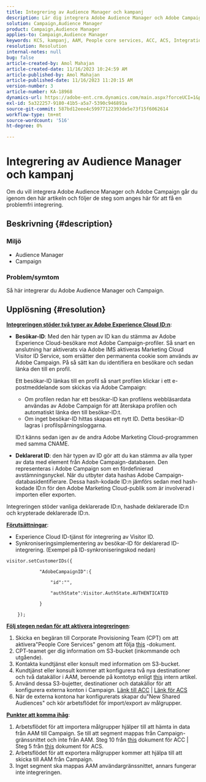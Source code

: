 ```yaml
---
title: Integrering av Audience Manager och kampanj
description: Lär dig integrera Adobe Audience Manager och Adobe Campaign.
solution: Campaign,Audience Manager
product: Campaign,Audience Manager
applies-to: Campaign,Audience Manager
keywords: KCS, kampanj, AAM, People core services, ACC, ACS, Integration
resolution: Resolution
internal-notes: null
bug: false
article-created-by: Amol Mahajan
article-created-date: 11/16/2023 10:24:59 AM
article-published-by: Amol Mahajan
article-published-date: 11/16/2023 11:20:15 AM
version-number: 3
article-number: KA-18968
dynamics-url: https://adobe-ent.crm.dynamics.com/main.aspx?forceUCI=1&pagetype=entityrecord&etn=knowledgearticle&id=8e69bb5f-6a84-ee11-8179-6045bd006b4b
exl-id: 5a322257-9180-41b5-a5a7-5390c946891a
source-git-commit: 587bd12eee4c59977122393de5e73f15f6062614
workflow-type: tm+mt
source-wordcount: '516'
ht-degree: 0%

---
```


# Integrering av Audience Manager och kampanj


Om du vill integrera Adobe Audience Manager och Adobe Campaign går du igenom den här artikeln och följer de steg som anges här för att få en problemfri integrering.

## Beskrivning {#description}


### <b>Miljö</b>

- Audience Manager
- Campaign




### <b>Problem/symtom</b>

Så här integrerar du Adobe Audience Manager och Campaign.


## Upplösning {#resolution}




<u><b>Integreringen stöder två typer av Adobe Experience Cloud ID:n</b></u>:

- <b>Besökar-ID</b>: Med den här typen av ID kan du stämma av Adobe Experience Cloud-besökare mot Adobe Campaign-profiler. Så snart en anslutning har aktiverats via Adobe IMS aktiveras Marketing Cloud Visitor ID Service, som ersätter den permanenta cookie som används av Adobe Campaign. På så sätt kan du identifiera en besökare och sedan länka den till en profil.



  Ett besökar-ID länkas till en profil så snart profilen klickar i ett e-postmeddelande som skickas via Adobe Campaign:

   - Om profilen redan har ett besökar-ID kan profilens webbläsardata användas av Adobe Campaign för att återskapa profilen och automatiskt länka den till besökar-ID:t.
   - Om inget besökar-ID hittas skapas ett nytt ID. Detta besökar-ID lagras i profilspårningsloggarna.

  ID:t känns sedan igen av de andra Adobe Marketing Cloud-programmen med samma CNAME.
- <b>Deklarerat ID</b>: den här typen av ID gör att du kan stämma av alla typer av data med element från Adobe Campaign-databasen. Den representeras i Adobe Campaign som en fördefinierad avstämningsnyckel. När du utbyter data hashas Adobe Campaign-databasidentifierare. Dessa hash-kodade ID:n jämförs sedan med hash-kodade ID:n för den Adobe Marketing Cloud-publik som är involverad i importen eller exporten.


Integreringen stöder vanliga deklarerade ID:n, hashade deklarerade ID:n och krypterade deklarerade ID:n.

<u><b>Förutsättningar</b></u>:

- Experience Cloud ID-tjänst för integrering av Visitor ID.
- Synkroniseringsimplementering av besökar-ID för deklarerad ID-integrering. (Exempel på ID-synkroniseringskod nedan) &#x200B;



```
visitor.setCustomerIDs({

            "AdobeCampaignID":{

                "id":"",

                "authState":Visitor.AuthState.AUTHENTICATED

            }

    });
```




<u><b>Följ stegen nedan för att aktivera integreringen</b></u>:

1. Skicka en begäran till Corporate Provisioning Team (CPT) om att aktivera&quot;People Core Services&quot; genom att följa [this](https://adobe-ent.crm.dynamics.com/main.aspx?appid=c8f3a4cd-a068-e911-a957-000d3a34e00b&amp;amp;pagetype=entityrecord&amp;amp;etn=knowledgearticle&amp;amp;id=d2a266a4-b3a9-ec11-983f-000d3a349e63) -dokument.
2. CPT-teamet ger dig information om S3-bucket (inkommande och utgående).
3. Kontakta kundtjänst eller konsult med information om S3-bucket.
4. Kundtjänst eller konsult kommer att konfigurera två nya destinationer och två datakällor i AAM, beroende på kontotyp enligt [this](https://wiki.corp.adobe.com/pages/viewpage.action?pageId=1061261145) intern artikel.
5. Använd dessa S3-bujetter, destinationer och datakällor för att konfigurera externa konton i Campaign. [Länk till ACC](https://experienceleague.adobe.com/docs/experience-cloud-kcs/kbarticles/KA-16470.html?lang=es-ES) | [Länk för ACS](https://experienceleague.adobe.com/docs/campaign-standard/using/integrating-with-adobe-cloud/working-with-campaign-and-audience-manager-or-people-core-service/sharing-audiences-with-audience-manager-or-people-core-service.html?lang=en)
6. När de externa kontona har konfigurerats skapar du&quot;New Shared Audiences&quot; och kör arbetsflödet för import/export av målgrupper.


<u><b>Punkter att komma ihåg</b></u>:

1. Arbetsflödet för att importera målgrupper hjälper till att hämta in data från AAM till Campaign. Se till att segment mappas från Campaign-gränssnittet och inte från AAM. Steg 10 från [this](https://experienceleague.adobe.com/docs/experience-cloud-kcs/kbarticles/KA-16470.html?lang=es-ES) dokument för ACC | Steg 5 från [this](https://experienceleague.adobe.com/docs/campaign-standard/using/integrating-with-adobe-cloud/working-with-campaign-and-audience-manager-or-people-core-service/sharing-audiences-with-audience-manager-or-people-core-service.html?lang=en) dokument för ACS.
2. Arbetsflödet för att exportera målgrupper kommer att hjälpa till att skicka till AAM från Campaign.
3. Inget segment ska mappas AAM användargränssnittet, annars fungerar inte integreringen.
